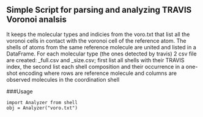 ## Simple Script for parsing and analyzing TRAVIS Voronoi analsis
It keeps the molecular types and indicies from the voro.txt that list all the voronoi cells in contact with the voronoi cell of the reference atom. The shells of atoms from the same reference molecule are united and listed in a DataFrame. 
For each molecular type (the ones detected by travis) 2 csv file are created: <name>_full.csv and <name>_size.csv; first list all shells with their TRAVIS index, the second list each shell composition and their occurrence in a one-shot encoding where rows are reference molecule and columns are observed molecules in the coordination shell

###Usage
```
import Analyzer from shell
obj = Analyzer("voro.txt")
```
